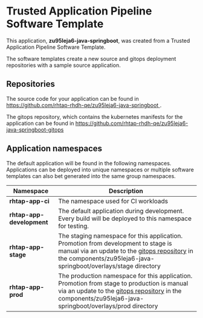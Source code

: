 # Trusted Application Pipeline Software Template

This application, **zu95leja6-java-springboot**, was created from a Trusted Application Pipeline Software Template.

The software templates create a new source and gitops deployment repositories with a sample source application. 

## Repositories

The source code for your application can be found in [https://github.com/rhtap-rhdh-qe/zu95leja6-java-springboot ](https://github.com/rhtap-rhdh-qe/zu95leja6-java-springboot ).
 
The gitops repository, which contains the kubernetes manifests for the application can be found in 
[https://github.com/rhtap-rhdh-qe/zu95leja6-java-springboot-gitops ](https://github.com/rhtap-rhdh-qe/zu95leja6-java-springboot-gitops ) 

## Application namespaces 

The default application will be found in the following namespaces. Applications can be deployed into unique namespaces or multiple software templates can also bet generated into the same group namespaces.  

|  Namespace   |  Description   |  
| -------- | -------- |
| **rhtap-app-ci** | The namespace used for CI workloads |
| **rhtap-app-development** | The default application during development. Every build will be deployed to this namespace for testing. |
| **rhtap-app-stage** | The staging namespace for this application. Promotion from development to stage is manual via an update to the [gitops repository](https://github.com/rhtap-rhdh-qe/zu95leja6-java-springboot-gitops ) in the components/zu95leja6-java-springboot/overlays/stage directory |
| **rhtap-app-prod** | The production namespace for this application. Promotion from stage to production is manual via an update to the [gitops repository](https://github.com/rhtap-rhdh-qe/zu95leja6-java-springboot-gitops ) in the components/zu95leja6-java-springboot/overlays/prod directory |